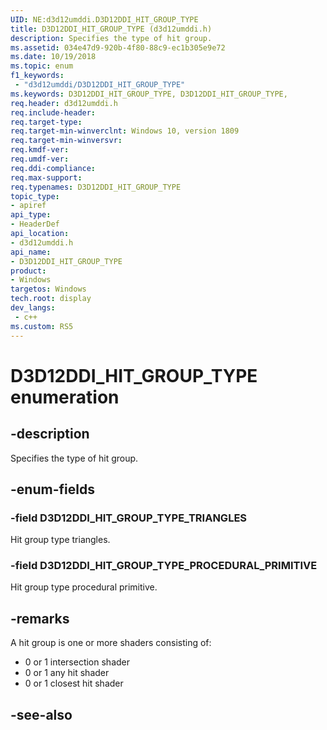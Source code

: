 ```yaml
---
UID: NE:d3d12umddi.D3D12DDI_HIT_GROUP_TYPE
title: D3D12DDI_HIT_GROUP_TYPE (d3d12umddi.h)
description: Specifies the type of hit group.
ms.assetid: 034e47d9-920b-4f80-88c9-ec1b305e9e72
ms.date: 10/19/2018
ms.topic: enum
f1_keywords:
 - "d3d12umddi/D3D12DDI_HIT_GROUP_TYPE"
ms.keywords: D3D12DDI_HIT_GROUP_TYPE, D3D12DDI_HIT_GROUP_TYPE, 
req.header: d3d12umddi.h
req.include-header:
req.target-type:
req.target-min-winverclnt: Windows 10, version 1809
req.target-min-winversvr:
req.kmdf-ver:
req.umdf-ver:
req.ddi-compliance:
req.max-support:
req.typenames: D3D12DDI_HIT_GROUP_TYPE
topic_type: 
- apiref
api_type: 
- HeaderDef
api_location: 
- d3d12umddi.h
api_name: 
- D3D12DDI_HIT_GROUP_TYPE
product:
- Windows
targetos: Windows
tech.root: display
dev_langs:
 - c++
ms.custom: RS5
---
```


# D3D12DDI_HIT_GROUP_TYPE enumeration

## -description

Specifies the type of hit group.

## -enum-fields

### -field D3D12DDI_HIT_GROUP_TYPE_TRIANGLES

Hit group type triangles.

### -field D3D12DDI_HIT_GROUP_TYPE_PROCEDURAL_PRIMITIVE 

Hit group type procedural primitive.

## -remarks

A hit group is one or more shaders consisting of:

* 0 or 1 intersection shader
* 0 or 1 any hit shader
* 0 or 1 closest hit shader

## -see-also
